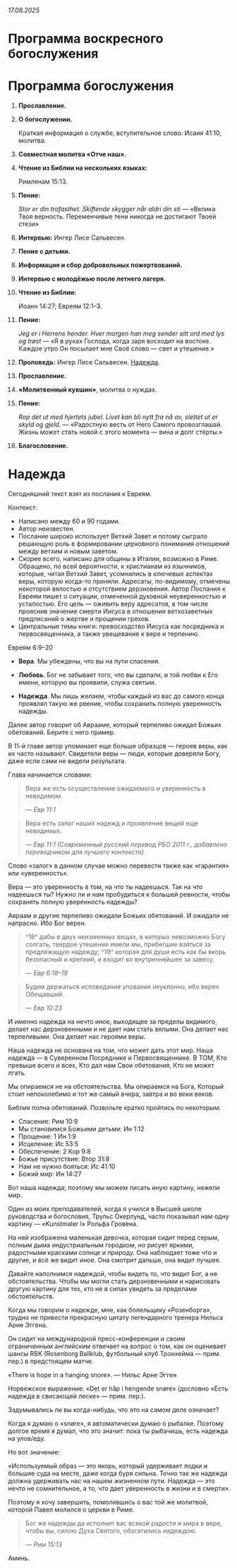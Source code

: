 *17.08.2025*

# Программа воскресного богослужения

# Программа богослужения

1. **Прославление.**

2. **О богослужении.**

    Краткая информация о службе, вступительное слово: Исаия 41:10; молитва.

3. **Совместная молитва «Отче наш».**

4. **Чтение из Библии на нескольких языках:**
    
    Римлянам 15:13.

5. **Пение:**

    _Stor er din trofasthet. Skiftende skygger når aldri din sti_ — «Велика Твоя верность. Переменчивые тени никогда не достигают Твоей стези»

6. **Интервью:** Ингер Лисе Сальвесен.

7. **Пение с детьми.**

8. **Информация и сбор добровольных пожертвований.**

9. **Интервью с молодёжью после летнего лагеря.**

10. **Чтение из Библии:**
    
    Иоанн 14:27; Евреям 12:1–3.

11. **Пение:**
    
    _Jeg er i Herrens hender. Hver morgen han meg sender sitt ord med lys og trøst_ — «Я в руках Господа, когда заря восходит на востоке. Каждое утро Он посылает мне Своё слово — свет и утешение.»

12. **Проповедь:** Ингер Лисе Сальвесен. [Надежда](#надежда).

13. **Прославление.**

14. **«Молитвенный кувшин»**, молитва о нуждах.

15. **Пение:**
    
    _Rop det ut med hjertets jubel. Livet kan bli nytt fra nå av, slettet ut er skyld og gjeld._ — «Радостную весть от Него Самого провозглашай. Жизнь может стать новой с этого момента — вина и долг стёрты.»

16. **Благословение.**

# Надежда

Сегодняшний текст взят из послания к Евреям.

Контекст:

* Написано между 60 и 90 годами.
* Автор неизвестен.
* Послание широко использует Ветхий Завет и потому сыграло решающую роль в формировании церковного понимания отношений между ветхим и новым заветом.
* Скорее всего, написано для общины в Италии, возможно в Риме. Обращено, по всей вероятности, к христианам из язычников, которые, читая Ветхий Завет, усомнились в ключевых аспектах веры, которую когда-то приняли. Адресаты, по-видимому, отмечены некоторой вялостью и отсутствием дерзновения. Автор Послания к Евреям пишет о ситуации, отмеченной духовной неуверенностью и усталостью. Его цель — оживить веру адресатов, в том числе прояснив значение смерти Иисуса в отношении ветхозаветных предписаний о жертве и прощении грехов.
* Центральные темы книги: превосходство Иисуса как посредника и первосвященника, а также увещевание к вере и терпению.

Евреям 6:9–20

* __Вера__. Мы убеждены, что вы на пути спасения.

* __Любовь__. Бог не забывает того, что вы сделали, и той любви к Его имени, которую вы проявили, служа святым.

* __Надежда__. Мы лишь желаем, чтобы каждый из вас до самого конца проявлял такую же рвение, чтобы сохранить полную уверенность надежды.

Далее автор говорит об Аврааме, который терпеливо ожидал Божьих обетований. Берите с него пример.

В 11-й главе автор упоминает еще больше образцов — героев веры, как их часто называют. Свидетели веры — люди, которые доверяли Богу, даже если сами не видели результата.

Глава начинается словами:

> Вера же есть осуществление ожидаемого и уверенность в невидимом.
>
> — *Евр 11:1*

> Вера есть залог наших надежд и проявление вещей еще невидимых.
> 
> — *Евр 11:1 (Современный русский перевод РБО 2011 г., добавлено переводчиком для лучшего контекста)*

Слово «залог» в данном случае можно перевести также как «гарантия» или «уверенность».

Вера — это уверенность в том, на что ты надеешься. Так на что надеешься ты? Нужно ли и нам пробудиться к большей ревности, чтобы сохранять полную уверенность надежды?

Авраам и другие терпеливо ожидали Божьих обетований. И ожидали не напрасно. Ибо Бог верен.

> ^18^ дабы в двух неизменных вещах, в которых невозможно Богу солгать, твердое утешение имели мы, прибегшие взяться за предлежащую надежду; ^19^ которая для души есть как бы якорь безопасный и крепкий, и входит во внутреннейшее за завесу,
>
> — *Евр 6:18–19*

> Будем держаться исповедания упования неуклонно, ибо верен Обещавший.
>
> — *Евр 10:23*

И именно надежда на нечто иное, выходящее за пределы видимого, делает нас дерзновенными и не дает нам стать вялыми. Она делает нас терпеливыми. Она делает нас героями веры.

Наша надежда не основана на том, что может дать этот мир. Наша надежда — в Суверенном Посреднике и Первосвященнике. В ТОМ, Кто превыше всего и всех, Кто дал нам Свои обетования, Кто не может лгать.

Мы опираемся не на обстоятельства. Мы опираемся на Бога, Который стоит непоколебимо и тот же самый вчера, завтра и во веки веков.

Библия полна обетований. Позвольте кратко пройтись по некоторым:

* Спасение: Рим 10:9
* Мы становимся Божьими детьми: Ин 1:12
* Прощение: 1 Ин 1:9
* Исцеление: Ис 53:5
* Обеспечение: 2 Кор 9:8
* Божье присутствие: Втор 31:8
* Нам не нужно бояться: Ис 41:10
* Божий мир: Ин 14:27

Вот наша надежда; поэтому мы можем писать иную картину, нежели мир.

Один из моих преподавателей, когда я учился в Высшей школе руководства и богословия, Трульс Окерлунд, часто показывал нам одну картину — «Kunstmaler I» Рольфа Гровена.

На ней изображена маленькая девочка, которая сидит перед серым, полным дыма индустриальным городком, но рисует яркими, радостными красками солнце и природу. Она наблюдает тоже что и другие, и всё же видит иное. Она смотрит дальше, она видит лучшее.

Давайте наполнимся надеждой, чтобы видеть то, что видит Бог, а не обстоятельства. Чтобы мы могли стать дерзновенными и нарисовать другую картину для тех, кто не в силах увидеть за пределами обстоятельств.

Когда мы говорим о надежде, мне, как болельщику «Розенборга», трудно не привести прекрасную цитату легендарного тренера Нильса Арне Эггена.

Он сидит на международной пресс-конференции и своим ограниченным английским отвечает на вопрос о том, как он оценивает шансы RBK (Rosenborg Ballklub, футбольный клуб Тронхейма — прим. пер.) в предстоящем матче.

«There is hope in a hanging snore». — Нильс Арне Эгген

Норвежское выражение: «Det er håp i hengende snøre» (дословно «Есть надежда в свисающей леске» — прим. пер.).

Задумывались ли вы когда-нибудь, что это на самом деле означает?

Когда я думаю о «snøre», я автоматически думаю о рыбалке. Поэтому долгое время я думал, что это значит: пока ты рыбачишь, есть надежда на улов/еду.

Но вот значение:

«Используемый образ — это якорь, который удерживает лодки и большие суда на месте, даже когда буря сильна. Точно так же надежда должна удерживать нас на нашем жизненном пути. Надежда — это нечто не сомнительное, а то, что дает уверенность в жизни и в смерти».

Поэтому я хочу завершить, помолившись о вас той же молитвой, которой Павел молился о церкви в Риме.

> Бог же надежды да исполнит вас всякой радости и мира в вере, чтобы вы, силою Духа Святого, обогатились надеждою.
>
> — *Рим 15:13*

Аминь.

